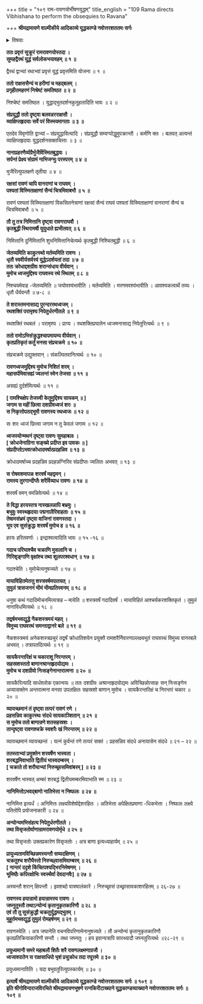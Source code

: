 +++
title = "१०९ राम-रावणयोर्भीषणयुद्धम्"
title_english = "109 Rama directs Vibhishana to perform the obsequies to Ravana"

+++
**श्रीमद्रामायणे वाल्मीकीये आदिकाव्ये युद्धकाण्डे नवोत्तरशततमः सर्गः**


<details><summary>विषयाः</summary>

रामरावणयोः समसमरः ॥ १ ॥

</details>




**ततः प्रवृत्तं सुक्रूरं रामरावणयोस्तदा ।  
सुमहद्वैरथं युद्धं सर्वलोकभयावहम् ॥ १ ॥**

द्वैरथं द्वाभ्यां रथाभ्यां प्रवृत्तं युद्धं प्रवृत्तमिति योजना ॥ १ ॥



**ततो राक्षससैन्यं च हरीणां च महद्बलम् ।  
प्रगृहीतमहरणं निश्रेष्टं समतिष्ठत ॥ २ ॥**

निश्चेष्टं समतिष्ठत । युद्धाद्भुतदर्शनकुतूहलादिति भावः ॥ २ ॥



**संप्रयुद्धौ ततो दृष्ट्वा बलवन्नरराक्षसौ ।  
व्याक्षिप्तहृदयाः सर्वे परं विस्मयमागताः ॥ ३ ॥**

एतदेव विवृणोति द्वाभ्यां – संप्रयुद्धावित्यादि । संप्रयुद्धौ सम्यग्योद्धुमुपक्रान्तौ । कर्मणि क्तः । बलवत् अत्यन्तं व्याक्षिप्तहृदयाः युद्धदर्शनसक्तचित्ताः ॥ ३ ॥



**नानाप्रहरणैर्व्यग्रैर्भुजैर्विस्मितबुद्धयः ।  
सर्पन्तं प्रेक्ष्य संग्रामं नाभिजग्मुः परस्परम् ॥ ४ ॥**

भुजैरित्युपलक्षणे तृतीया ॥ ४ ॥



**रक्षसां रावणं चापि वानराणां च राघवम् ।  
पश्यतां विस्मिताक्षाणां सैन्यं चित्रमिवाबभौ ॥ ५ ॥**

रावणं पश्यतां विस्मिताक्षाणां विकसितनेत्राणां रक्षसां सैन्यं राघवं पश्यतां विस्मिताक्षाणां वानराणां सैन्यं च चित्रमिवाबभौ ॥ ५ ॥



**तौ तु तत्र निमित्तानि दृष्ट्वा रावणराघवौ ।  
कृतबुद्धी स्थिरामर्षौ युयुधाते ह्यभीतवत् ॥ ६ ॥**

निमित्तानि दुर्निमित्तानि शुभनिमित्तानिचेत्यर्थः कृतबुद्धी निश्चितबुद्धी ॥ ६ ॥



**जेतव्यमिति काकुत्स्थो मर्तव्यमिति रावणः ।  
धृतौ स्ववीर्यसर्वस्वं युद्धेऽदर्शयतां तदा ॥ ७ ॥  
ततः क्रोधाद्दशग्रीवः शरान्संधाय वीर्यवान् ।  
मुमोच ध्वजमुद्दिश्य राघवस्य रथे स्थितम् ॥ ८ ॥**

निश्चयमेवाह -जेतव्यमिति ॥ जयोवश्यंभावीति । मर्तव्यमिति । मरणमवश्यंभावीति । आवश्यकत्वार्थे तव्यः । धृतौ धैर्यवन्तौ ॥ ७-८ ॥



**ते शरास्तमनासाद्य पुरन्दररथध्वजम् ।  
रथशक्तिं परामृश्य निपेतुर्धरणीतले ॥ ९ ॥**

रथशक्तिं रथबलं । परामृश्य । प्राप्य । रथशक्तिप्रघातेन ध्वजमनासाद्य निपेतुरित्यर्थः ॥ ९ ॥



**ततो रामोऽभिसंक्रुद्धश्चापमायम्य वीर्यवान् ।  
कृतप्रतिकृतं कर्तुं मनसा संप्रचक्रमे ॥ १० ॥**

संप्रचक्रमे उद्युक्तवान् । संकल्पितवानित्यर्थः ॥ १० ॥



**रावणध्वजमुद्दिश्य मुमोच निशितं शरम् ।  
महासर्पमिवासह्यं ज्वलन्तं स्वेन तेजसा ॥ ११ ॥**

असह्यं दुर्दर्शमित्यर्थः ॥ ११ ॥



**\[ रामश्चिक्षेप तेजस्वी केतुमुद्दिश्य सायकम् ॥ \]  
जगाम स महीं छित्वा दशग्रीवध्वजं शरः ॥  
स निकृत्तोपतद्भूमौ रावणस्य रथध्वजः ॥ १२ ॥**

सः शरः ध्वजं छित्त्वा जगाम न तु केवलं जगाम ॥ १२ ॥



**ध्वजस्योन्मथनं दृष्ट्वा रावणः सुमहाबलः ।  
\[ क्रोधजेनाग्रिना सङ्ख्ये प्रदीप्त इव पावकः ॥ \]  
संप्रदीप्तोऽभवत्क्रोधादमर्षात्प्रदहन्निव ॥ १३ ॥**

क्रोधादमर्षाच्च प्रदहन्निव प्रदहन्नग्निरिव संप्रदीप्तः ज्वलितः अभवत् ॥ १३ ॥



**स रोषवशमापन्नः शरवर्षं महद्वमन् ।  
रामस्य तुरगान्दीप्तैः शरैर्विव्याध रावणः ॥ १४ ॥**

शरवर्षं वमन् वमन्निवेत्यर्थः ॥ १४ ॥



**ते विद्धा हरयस्तत्र नास्खलन्नापि बभ्रमुः ।  
बभूवुः स्वस्थहृदयाः पद्मनालैरिवाहताः ॥ १५ ॥  
तेषामसंभ्रमं दृष्ट्वा वाजिनां रावणस्तदा ।  
भूय एव सुसंक्रुद्धः शरवर्षं मुमोच ह ॥ १६ ॥**

हरयः हरितवर्णाः । इन्द्राश्वत्वादिति भावः ॥ १५ -१६ ॥



**गदाच परिघाश्चैव चक्राणि मुसलानि च ।  
गिरिशृङ्गाणि वृक्षांश्च तथा शूलपरश्वधान् ॥ १७ ॥**

गदाश्चेति । मुमोचेत्यनुषज्यते ॥ १७ ॥



**मायाविहितमेतत्तु शस्त्रवर्षमपातयत् ।  
तुमुलं त्रासजननं भीमं भीमप्रतिस्वनम् ॥ १८ ॥**

धनुषा कथं गदादिमोचनमित्यत्राह – मायेति ॥ शस्त्रवर्षं गदादिवर्षं । मायाविहितं आश्चर्यकरशक्तिकृतं । तुमुलं नानाविधमित्यर्थः ॥ १८ ॥



**तद्वर्षमभवद्युद्धे नैकशस्त्रमयं महत् ।  
विमुच्य राघवरथं समन्ताद्वानरे बले ॥ १९ ॥**

नैकशस्त्रमयं अनेकशस्त्रप्रचुरं तद्वर्षं क्रोधातिशयेन प्रयुक्तै रामशरैर्निवारणाल्लक्ष्यभूतं राघवरथं विमुच्य वानरबले अभवत् । तत्रापतदित्यर्थः ॥ १९ ॥



**सायकैरन्तरिक्षं च चकाराशु निरन्तरम् ।  
सहस्रशस्ततो बाणानश्रान्तहृदयोद्यमः ।  
मुमोच च दशग्रीवो निःसङ्गेनान्तरात्मना ॥ २० ॥**

सायकैरित्यादि सार्धश्लोक एकान्वयः ॥ ततः दशग्रीवः अश्रान्तहृदयोद्यमः अविच्छिन्नोत्साहः सन् निःसङ्गेन अव्यासक्तेन अन्तरात्मना मनसा उपलक्षितः सहस्रशो बाणान् मुमोच । सायकैरन्तरिक्षं च निरन्तरं चकार ॥ २० ॥



**व्यायच्छमानं तं दृष्ट्वा तत्परं रावणं रणे ।  
प्रहसन्निव काकुत्स्थः संदधे सायकाञ्शितान् ॥ २१ ॥  
स मुमोच ततो बाणान्रणे शतसहस्रशः ।  
तान्दृष्ट्वा रावणश्चक्रे स्वशरैः खं निरन्तरम् ॥ २२ ॥**

व्यायच्छमानं व्यायच्छन्तं । यत्नं कुर्वन्तं रणे तत्परं सक्तं । प्रहसन्निव संदधे अनायासेन संदधे ॥ २१ – २२ ॥



**ततस्ताभ्यां प्रमुक्तेन शरवर्षेण भास्वता ।  
शरबद्धमिवाभाति द्वितीयं भास्वदम्बरम् ।  
\[ चक्राते तो शरौघाभ्यां निरुच्छ्रासमिवांबरम् \] ॥ २३ ॥**

शरवर्षेण भास्वत् अम्बरं शरबद्धं द्वितीयमम्बरमिवाभाति स्म ॥ २३ ॥



**नानिमित्तोऽभवद्बाणो नातिभेत्ता न निष्फलः ॥ २४ ॥**

नानिमित्त इत्यर्धं । अनिमित्तः लक्ष्यविशेषोद्देशरहितः । अतिभेत्ता अपेक्षितप्रमाणा -धिकभेत्ता । निष्फलः लक्ष्ये पतितोपि प्रयोजनाकारी ॥ २४ ॥



**अन्योन्यमभिसंहत्य निपेतुर्धरणीतले ।  
तथा विसृजतोर्वाणान्रामरावणयोर्मृधे ॥ २५ ॥**

तथा विसृजतोः उक्तप्रकारेण विसृजतोः । अत्र बाणा इत्यध्याहार्यम् ॥ २५ ॥



**प्रायुध्यतामविच्छिन्नमस्यन्तौ सव्यदक्षिणम् ।  
चक्रतुश्च शरौघैस्तो निरुच्छ्वासमिवाम्बरम् ॥ २६ ॥  
\[ नान्तरं ददृशे किंचित्पश्यद्भिरनिमेषणम् ।  
भूमिष्ठैः कपिरक्षोभिः स्वस्थैर्वा देवदानवैः\] ॥ २७ ॥**

अस्यन्तौ शरान् क्षिपन्तौ । इवशब्दो वाक्यालंकारे । निरुच्छ्रासं उच्छ्रासावकाशरहितम् ॥ २६-२७ ॥



**रावणस्य हयान्रामो हयान्रामस्य रावणः ।  
जघ्नुतुस्तौ तथाऽन्योन्यं कृतानुकृतकारिणौ ॥ २८ ॥  
एवं तौ तु सुसंक्रुद्धौ चक्रतुर्युद्धमद्भुतम् ।  
मुहूर्तमभवद्युद्धं तुमुलं रोमहर्षणम् ॥ २९ ॥**

रावणस्येति । अत्र जघानेति वचनविपरिणामेनानुषज्यते । तौ अन्योन्यं कृतानुकृतकारिणौ कृतप्रतिक्रियाकारिणौ सन्तौ । तथा जघ्नतुः । हय इवान्यत्रापि सारथ्यादौ जघ्नतुरित्यर्थः ॥२८-२९ ॥



**प्रयुध्यमानौ समरे महाबलौ शितैः शरै रावणलक्ष्मणाग्रजौ ।  
ध्वजावपातेन स राक्षसाधिपो भृशं प्रचुक्रोध तदा रघूत्तमे ॥ ३० ॥**

प्रयुध्यमानाविति । यदा बभूवतुरित्युपस्कार्यम् ॥ ३० ॥



**इत्यार्षे श्रीमद्रामायणे वाल्मीकीये आदिकाव्ये युद्धकाण्डे नवोत्तरशततमः सर्गः ॥ १०९ ॥  
इति श्रीगोविन्दराजविरचिते श्रीमद्रामायणभूषणे रत्नकिरीटाख्याने युद्धकाण्डव्याख्याने नवोत्तरशततमः सर्गः ॥ १०९ ॥**
